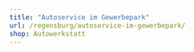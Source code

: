 ```yaml
---
title: "Autoservice im Gewerbepark"
url: /regensburg/autoservice-im-gewerbepark/
shop: Autowerkstatt
---
```

